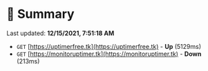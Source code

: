 # 📖 Summary
Last updated: **12/15/2021, 7:51:18 AM**

- `GET` [https://uptimerfree.tk](https://uptimerfree.tk) - **Up** (5129ms)
- `GET` [https://monitoruptimer.tk](https://monitoruptimer.tk) - **Down** (213ms)
